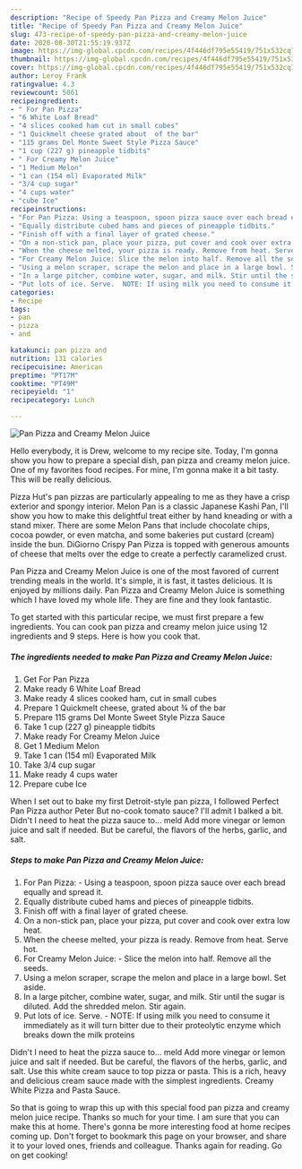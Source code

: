 ```yaml
---
description: "Recipe of Speedy Pan Pizza and Creamy Melon Juice"
title: "Recipe of Speedy Pan Pizza and Creamy Melon Juice"
slug: 473-recipe-of-speedy-pan-pizza-and-creamy-melon-juice
date: 2020-08-30T21:55:19.937Z
image: https://img-global.cpcdn.com/recipes/4f446df795e55419/751x532cq70/pan-pizza-and-creamy-melon-juice-recipe-main-photo.jpg
thumbnail: https://img-global.cpcdn.com/recipes/4f446df795e55419/751x532cq70/pan-pizza-and-creamy-melon-juice-recipe-main-photo.jpg
cover: https://img-global.cpcdn.com/recipes/4f446df795e55419/751x532cq70/pan-pizza-and-creamy-melon-juice-recipe-main-photo.jpg
author: Leroy Frank
ratingvalue: 4.3
reviewcount: 5061
recipeingredient:
- " For Pan Pizza"
- "6 White Loaf Bread"
- "4 slices cooked ham cut in small cubes"
- "1 Quickmelt cheese grated about  of the bar"
- "115 grams Del Monte Sweet Style Pizza Sauce"
- "1 cup (227 g) pineapple tidbits"
- " For Creamy Melon Juice"
- "1 Medium Melon"
- "1 can (154 ml) Evaporated Milk"
- "3/4 cup sugar"
- "4 cups water"
- "cube Ice"
recipeinstructions:
- "For Pan Pizza: Using a teaspoon, spoon pizza sauce over each bread equally and spread it."
- "Equally distribute cubed hams and pieces of pineapple tidbits."
- "Finish off with a final layer of grated cheese."
- "On a non-stick pan, place your pizza, put cover and cook over extra low heat."
- "When the cheese melted, your pizza is ready. Remove from heat. Serve hot."
- "For Creamy Melon Juice: Slice the melon into half. Remove all the seeds."
- "Using a melon scraper, scrape the melon and place in a large bowl. Set aside."
- "In a large pitcher, combine water, sugar, and milk. Stir until the sugar is diluted. Add the shredded melon. Stir again."
- "Put lots of ice. Serve.  NOTE: If using milk you need to consume it immediately as it will turn bitter due to their proteolytic enzyme which breaks down the milk proteins"
categories:
- Recipe
tags:
- pan
- pizza
- and

katakunci: pan pizza and 
nutrition: 131 calories
recipecuisine: American
preptime: "PT17M"
cooktime: "PT49M"
recipeyield: "1"
recipecategory: Lunch

---
```



![Pan Pizza and Creamy Melon Juice](https://img-global.cpcdn.com/recipes/4f446df795e55419/751x532cq70/pan-pizza-and-creamy-melon-juice-recipe-main-photo.jpg)

Hello everybody, it is Drew, welcome to my recipe site. Today, I'm gonna show you how to prepare a special dish, pan pizza and creamy melon juice. One of my favorites food recipes. For mine, I'm gonna make it a bit tasty. This will be really delicious.

Pizza Hut&#39;s pan pizzas are particularly appealing to me as they have a crisp exterior and spongy interior. Melon Pan is a classic Japanese Kashi Pan, I&#39;ll show you how to make this delightful treat either by hand kneading or with a stand mixer. There are some Melon Pans that include chocolate chips, cocoa powder, or even matcha, and some bakeries put custard (cream) inside the bun. DiGiorno Crispy Pan Pizza is topped with generous amounts of cheese that melts over the edge to create a perfectly caramelized crust.

Pan Pizza and Creamy Melon Juice is one of the most favored of current trending meals in the world. It's simple, it is fast, it tastes delicious. It is enjoyed by millions daily. Pan Pizza and Creamy Melon Juice is something which I have loved my whole life. They are fine and they look fantastic.


To get started with this particular recipe, we must first prepare a few ingredients. You can cook pan pizza and creamy melon juice using 12 ingredients and 9 steps. Here is how you cook that.

<!--inarticleads1-->

##### The ingredients needed to make Pan Pizza and Creamy Melon Juice:

1. Get  For Pan Pizza
1. Make ready 6 White Loaf Bread
1. Make ready 4 slices cooked ham, cut in small cubes
1. Prepare 1 Quickmelt cheese, grated about ¾ of the bar
1. Prepare 115 grams Del Monte Sweet Style Pizza Sauce
1. Take 1 cup (227 g) pineapple tidbits
1. Make ready  For Creamy Melon Juice
1. Get 1 Medium Melon
1. Take 1 can (154 ml) Evaporated Milk
1. Take 3/4 cup sugar
1. Make ready 4 cups water
1. Prepare cube Ice


When I set out to bake my first Detroit-style pan pizza, I followed Perfect Pan Pizza author Peter But no-cook tomato sauce? I&#39;ll admit I balked a bit. Didn&#39;t I need to heat the pizza sauce to… meld Add more vinegar or lemon juice and salt if needed. But be careful, the flavors of the herbs, garlic, and salt. 

<!--inarticleads2-->

##### Steps to make Pan Pizza and Creamy Melon Juice:

1. For Pan Pizza: - Using a teaspoon, spoon pizza sauce over each bread equally and spread it.
1. Equally distribute cubed hams and pieces of pineapple tidbits.
1. Finish off with a final layer of grated cheese.
1. On a non-stick pan, place your pizza, put cover and cook over extra low heat.
1. When the cheese melted, your pizza is ready. Remove from heat. Serve hot.
1. For Creamy Melon Juice: - Slice the melon into half. Remove all the seeds.
1. Using a melon scraper, scrape the melon and place in a large bowl. Set aside.
1. In a large pitcher, combine water, sugar, and milk. Stir until the sugar is diluted. Add the shredded melon. Stir again.
1. Put lots of ice. Serve.  - NOTE: If using milk you need to consume it immediately as it will turn bitter due to their proteolytic enzyme which breaks down the milk proteins


Didn&#39;t I need to heat the pizza sauce to… meld Add more vinegar or lemon juice and salt if needed. But be careful, the flavors of the herbs, garlic, and salt. Use this white cream sauce to top pizza or pasta. This is a rich, heavy and delicious cream sauce made with the simplest ingredients. Creamy White Pizza and Pasta Sauce. 

So that is going to wrap this up with this special food pan pizza and creamy melon juice recipe. Thanks so much for your time. I am sure that you can make this at home. There's gonna be more interesting food at home recipes coming up. Don't forget to bookmark this page on your browser, and share it to your loved ones, friends and colleague. Thanks again for reading. Go on get cooking!
